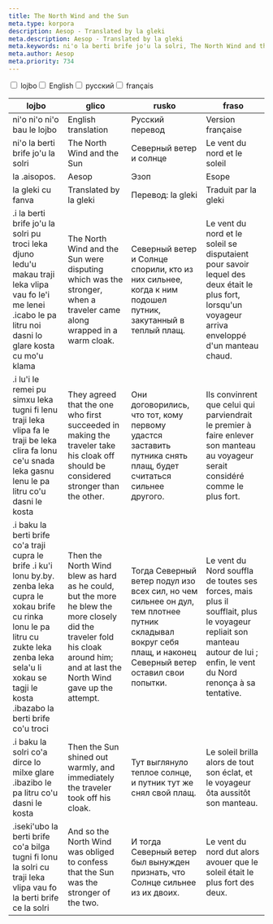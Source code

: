 ```yaml
---
title: The North Wind and the Sun
meta.type: korpora
description: Aesop - Translated by la gleki
meta.description: Aesop - Translated by la gleki
meta.keywords: ni'o la berti brife jo'u la solri, The North Wind and the Sun, Северный ветер и солнце, Le vent du nord et le soleil
meta.author: Aesop
meta.priority: 734
---
```


<div class="w-full">
  <input
    type="checkbox"
    id="hide-column-lojbo"
    class="hide-column-checkbox-lojbo"
  />
  <label
    for="hide-column-lojbo"
    class="hide-column-button-lojbo float-left drop-shadow bg-teal-100 hover:bg-teal-600 focus:bg-teal-600 text-gray-900 hover:text-white font-bold leading-normal select-none py-2 px-4"
    >lojbo</label
  ><input
    type="checkbox"
    id="hide-column-glico"
    class="hide-column-checkbox-glico"
  />
  <label
    for="hide-column-glico"
    class="hide-column-button-glico float-left drop-shadow bg-teal-100 hover:bg-teal-600 focus:bg-teal-600 text-gray-900 hover:text-white font-bold leading-normal select-none py-2 px-4"
    >English</label
  ><input
    type="checkbox"
    id="hide-column-rusko"
    class="hide-column-checkbox-rusko"
  />
  <label
    for="hide-column-rusko"
    class="hide-column-button-rusko float-left drop-shadow bg-teal-100 hover:bg-teal-600 focus:bg-teal-600 text-gray-900 hover:text-white font-bold leading-normal select-none py-2 px-4"
    >русский</label
  ><input
    type="checkbox"
    id="hide-column-fraso"
    class="hide-column-checkbox-fraso"
  />
  <label
    for="hide-column-fraso"
    class="hide-column-button-fraso float-left drop-shadow bg-teal-100 hover:bg-teal-600 focus:bg-teal-600 text-gray-900 hover:text-white font-bold leading-normal select-none py-2 px-4"
    >français</label
  >
  <div class="clear-both" />
  <div class="w-full overflow-x-auto">
    <table
      class="mt-2 table-fixed max-w-full border font-light text-left text-sm"
    >
      <thead class="border-b italic">
        <tr>
          <th scope="col" class="w-40 p-2 column-class-lojbo">lojbo</th>
          <th scope="col" class="w-40 p-2 column-class-glico">glico</th>
          <th scope="col" class="w-40 p-2 column-class-rusko">rusko</th>
          <th scope="col" class="w-40 p-2 column-class-fraso">fraso</th>
        </tr>
      </thead>
      <tbody>
        <tr
          class="border-b transition duration-300 ease-in-out hover:bg-neutral-100 dark:hover:bg-neutral-100"
        >
          <td class="font-bold text-left align-text-top p-2 column-class-lojbo">
            ni&#039;o ni&#039;o ni&#039;o bau le lojbo
          </td>
          <td class="font-bold text-left align-text-top p-2 column-class-glico">
            English translation
          </td>
          <td class="font-bold text-left align-text-top p-2 column-class-rusko">
            Русский перевод
          </td>
          <td class="font-bold text-left align-text-top p-2 column-class-fraso">
            Version française
          </td>
        </tr>
        <tr
          class="border-b transition duration-300 ease-in-out hover:bg-neutral-100 dark:hover:bg-neutral-100"
        >
          <td
            class="italic text-gray-500 text-left align-text-top p-2 column-class-lojbo"
          >
            ni&#039;o la berti brife jo&#039;u la solri
          </td>
          <td
            class="italic text-gray-500 text-left align-text-top p-2 column-class-glico"
          >
            The North Wind and the Sun
          </td>
          <td
            class="italic text-gray-500 text-left align-text-top p-2 column-class-rusko"
          >
            Северный ветер и солнце
          </td>
          <td
            class="italic text-gray-500 text-left align-text-top p-2 column-class-fraso"
          >
            Le vent du nord et le soleil
          </td>
        </tr>
        <tr
          class="border-b transition duration-300 ease-in-out hover:bg-neutral-100 dark:hover:bg-neutral-100"
        >
          <td
            class="italic text-gray-500 text-left align-text-top p-2 column-class-lojbo"
          >
            la .aisopos.
          </td>
          <td
            class="italic text-gray-500 text-left align-text-top p-2 column-class-glico"
          >
            Aesop
          </td>
          <td
            class="italic text-gray-500 text-left align-text-top p-2 column-class-rusko"
          >
            Эзоп
          </td>
          <td
            class="italic text-gray-500 text-left align-text-top p-2 column-class-fraso"
          >
            Esope
          </td>
        </tr>
        <tr
          class="border-b transition duration-300 ease-in-out hover:bg-neutral-100 dark:hover:bg-neutral-100"
        >
          <td
            class="italic text-gray-500 text-left align-text-top p-2 column-class-lojbo"
          >
            la gleki cu fanva
          </td>
          <td
            class="italic text-gray-500 text-left align-text-top p-2 column-class-glico"
          >
            Translated by la gleki
          </td>
          <td
            class="italic text-gray-500 text-left align-text-top p-2 column-class-rusko"
          >
            Перевод: la gleki
          </td>
          <td
            class="italic text-gray-500 text-left align-text-top p-2 column-class-fraso"
          >
            Traduit par la gleki
          </td>
        </tr>
        <tr
          class="border-b transition duration-300 ease-in-out hover:bg-neutral-100 dark:hover:bg-neutral-100"
        >
          <td class="text-left align-text-top p-2 column-class-lojbo">
            .i la berti brife jo&#039;u la solri pu troci leka djuno ledu&#039;u
            makau traji leka vlipa vau fo le&#039;i me lenei .icabo le pa litru
            noi dasni lo glare kosta cu mo&#039;u klama
          </td>
          <td class="text-left align-text-top p-2 column-class-glico">
            The North Wind and the Sun were disputing which was the stronger,
            when a traveler came along wrapped in a warm cloak.
          </td>
          <td class="text-left align-text-top p-2 column-class-rusko">
            Северный ветер и Солнце спорили, кто из них сильнее, когда к ним
            подошел путник, закутанный в теплый плащ.
          </td>
          <td class="text-left align-text-top p-2 column-class-fraso">
            Le vent du nord et le soleil se disputaient pour savoir lequel des
            deux était le plus fort, lorsqu&#039;un voyageur arriva enveloppé
            d&#039;un manteau chaud.
          </td>
        </tr>
        <tr
          class="border-b transition duration-300 ease-in-out hover:bg-neutral-100 dark:hover:bg-neutral-100"
        >
          <td class="text-left align-text-top p-2 column-class-lojbo">
            .i lu&#039;i le remei pu simxu leka tugni fi lenu traji leka vlipa
            fa le traji be leka clira fa lonu ce&#039;u snada leka gasnu lenu le
            pa litru co&#039;u dasni le kosta
          </td>
          <td class="text-left align-text-top p-2 column-class-glico">
            They agreed that the one who first succeeded in making the traveler
            take his cloak off should be considered stronger than the other.
          </td>
          <td class="text-left align-text-top p-2 column-class-rusko">
            Они договорились, что тот, кому первому удастся заставить путника
            снять плащ, будет считаться сильнее другого.
          </td>
          <td class="text-left align-text-top p-2 column-class-fraso">
            Ils convinrent que celui qui parviendrait le premier à faire enlever
            son manteau au voyageur serait considéré comme le plus fort.
          </td>
        </tr>
        <tr
          class="border-b transition duration-300 ease-in-out hover:bg-neutral-100 dark:hover:bg-neutral-100"
        >
          <td class="text-left align-text-top p-2 column-class-lojbo">
            .i baku la berti brife co&#039;a traji cupra le brife .i ku&#039;i
            lonu by.by. zenba leka cupra le xokau brife cu rinka lonu le pa
            litru cu zukte leka zenba leka sela&#039;u li xokau se tagji le
            kosta .ibazabo la berti brife co&#039;u troci
          </td>
          <td class="text-left align-text-top p-2 column-class-glico">
            Then the North Wind blew as hard as he could, but the more he blew
            the more closely did the traveler fold his cloak around him; and at
            last the North Wind gave up the attempt.
          </td>
          <td class="text-left align-text-top p-2 column-class-rusko">
            Тогда Северный ветер подул изо всех сил, но чем сильнее он дул, тем
            плотнее путник складывал вокруг себя плащ, и наконец Северный ветер
            оставил свои попытки.
          </td>
          <td class="text-left align-text-top p-2 column-class-fraso">
            Le vent du Nord souffla de toutes ses forces, mais plus il
            soufflait, plus le voyageur repliait son manteau autour de lui ;
            enfin, le vent du Nord renonça à sa tentative.
          </td>
        </tr>
        <tr
          class="border-b transition duration-300 ease-in-out hover:bg-neutral-100 dark:hover:bg-neutral-100"
        >
          <td class="text-left align-text-top p-2 column-class-lojbo">
            .i baku la solri co&#039;a dirce lo milxe glare .ibazibo le pa litru
            co&#039;u dasni le kosta
          </td>
          <td class="text-left align-text-top p-2 column-class-glico">
            Then the Sun shined out warmly, and immediately the traveler took
            off his cloak.
          </td>
          <td class="text-left align-text-top p-2 column-class-rusko">
            Тут выглянуло теплое солнце, и путник тут же снял свой плащ.
          </td>
          <td class="text-left align-text-top p-2 column-class-fraso">
            Le soleil brilla alors de tout son éclat, et le voyageur ôta
            aussitôt son manteau.
          </td>
        </tr>
        <tr
          class="border-b transition duration-300 ease-in-out hover:bg-neutral-100 dark:hover:bg-neutral-100"
        >
          <td class="text-left align-text-top p-2 column-class-lojbo">
            .iseki&#039;ubo la berti brife co&#039;a bilga tugni fi lonu la
            solri cu traji leka vlipa vau fo la berti brife ce la solri
          </td>
          <td class="text-left align-text-top p-2 column-class-glico">
            And so the North Wind was obliged to confess that the Sun was the
            stronger of the two.
          </td>
          <td class="text-left align-text-top p-2 column-class-rusko">
            И тогда Северный ветер был вынужден признать, что Солнце сильнее из
            их двоих.
          </td>
          <td class="text-left align-text-top p-2 column-class-fraso">
            Le vent du nord dut alors avouer que le soleil était le plus fort
            des deux.
          </td>
        </tr>
      </tbody>
    </table>
  </div>
</div>
